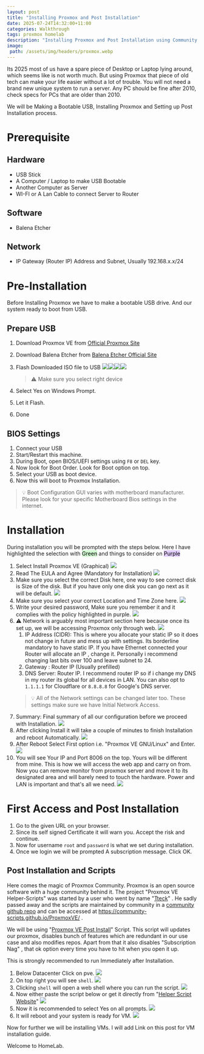 ```yaml
---
layout: post
title: "Installing Proxmox and Post Installation"
date: 2025-07-24T14:32:00+11:00
categories: Walkthrough
tags: proxmox homelab
description: "Installing Proxmox and Post Installation using Community Script"
image:
 path: /assets/img/headers/proxmox.webp
---
```


Its 2025 most of us have a spare piece of Desktop or Laptop lying around, which seems like is not worth much. But using Proxmox that piece of old tech can make your life easier without a lot of trouble. You will not need a brand new unique system to run a server. Any PC should be fine after 2010, check specs for PCs that are older than 2010.

We will be Making a Bootable USB, Installing Proxmox and Setting up Post Installation process.
# Prerequisite

## Hardware
- USB Stick
- A Computer / Laptop to make USB Bootable
- Another Computer as Server
- WI-FI or A Lan Cable to connect Server to Router
## Software
- Balena Etcher
## Network
- IP Gateway (Router IP) Address and Subnet, Usually 192.168.x.x/24 
# Pre-Installation

Before Installing Proxmox we have to make a bootable USB drive. And our system ready to boot from USB.
## Prepare USB

1. Download Proxmox VE from [Official Proxmox Site](https://www.proxmox.com/en/downloads)
2. Download Balena Etcher from [Balena Etcher Official Site](https://etcher.balena.io/#download-etcher)
3. Flash Downloaded ISO file to USB
	![](assets/img/posts/32f9acc76a1be3de7e31a35a982a72ed.webp)![](assets/img/posts/495f48066f7746da167a1cc311ee3751.webp)![](assets/img/posts/7f265173d015846a32ed68043a6b3f45.webp)![](assets/img/posts/432cdecf0490211bfdc00f40b3197769.webp)
	
	> 	⚠️ Make sure you select right device

4. Select Yes on Windows Prompt.
5. Let it Flash.
6. Done

## BIOS Settings

1. Connect your USB
2. Start/Restart this machine.
3. During Boot, open BIOS/UEFI settings using `F8` or `DEL` key.
4. Now look for Boot Order. Look for Boot option on top.
5. Select your USB as boot device.
6. Now this will boot to Proxmox Installation.

> 💡 Boot Configuration GUI varies with motherboard manufacturer. Please look for your specific Motherboard Bios settings in the internet.


# Installation


During installation you will be prompted with the steps below. Here I have highlighted the selection with <mark style="background: #BBFABBA6;">Green</mark> and things to consider on <mark style="background: #D2B3FFA6;">Purple</mark>

1. Select Install Proxmox  VE (Graphical)
	![](assets/img/posts/4a47a0db6e60853dedfcfdf08a5ca249.webp)
2. Read The EULA and Agree (Mandatory for Installation)
	![](assets/img/posts/fb5c81ed3a220004b71069645f112867.webp)
3. Make sure you select the correct Disk here, one way to see correct disk is Size of the disk. But if you have only one disk you can go next as it will be default.
	![](assets/img/posts/10fb15c77258a991b0028080a64fb42d.webp)
4. Make sure you select your correct Location and Time Zone here.
	![](assets/img/posts/09dd8c2662b96ce14928333f055c5580.webp)
5. Write your desired password, Make sure you remember it and it complies with the policy highlighted in purple.
	![](assets/img/posts/8266e4bfeda1bd42d8f9794eb4ea0a13.webp)
6. ⚠️ Network is arguably most important section here because once its set up, we will be accessing Proxmox only through web.
	![](assets/img/posts/f19c9085129709ee14d013be869df69b.webp)
	1. IP Address (CIDR): This is where you allocate your static IP so it does not change in future and mess up with settings. Its borderline mandatory to have static IP. If you have Ethernet connected your Router will allocate an IP , change it. Personally i recommend changing last bits over 100 and leave subnet to 24. 
	2. Gateway : Router IP (Usually prefilled)
	3. DNS Server: Router IP. I recommend router IP so if i change my DNS in my router its global for all devices in LAN. You can also opt to `1.1.1.1` for Cloudflare or `8.8.8.8` for Google's DNS server.
	> 💡 All of the Network settings can be changed later too. These settings make sure we have Initial Network Access.
7. Summary: Final summary of all our configuration before we proceed with Installation.
	![](assets/img/posts/9eb9cd58b9ea5e04c890326b5c1f471f.webp)
8. After clicking Install it will take a couple of minutes to finish Installation and reboot Automatically.
	![](assets/img/posts/602e8f042f463dc47ebfdf6a94ed5a6d.webp)
9. After Reboot Select First option i.e. "Proxmox VE GNU/Linux" and Enter.
	![](assets/img/posts/7afbb1602613ec52b265d7a54ad27330.webp)
10. You will see Your IP and Port 8006 on the top. Yours will be different from mine. This is how we will access the web app and carry on from. Now you can remove monitor from proxmox server and move it to its designated area and will barely need to touch the hardware. Power and LAN is important and that's all we need.
	![](assets/img/posts/586e508f161f26ce94633729ac56c602.webp)

# First Access and Post Installation

1. Go to the given URL on your browser.
2. Since its self signed Certificate it will warn you. Accept the risk and continue.
3. Now for username `root` and `password` is what we set during installation.
4. Once we login we will be prompted A subscription message. Click OK. 

## Post Installation and Scripts

Here comes the magic of Proxmox Community. Proxmox is an open source software with a huge community behind it. The project "Proxmox VE Helper-Scripts" was started by a user who went by name "[Tteck](https://github.com/tteck/)" . He sadly passed away and the scripts are maintained by community in a [community github repo](https://github.com/community-scripts/ProxmoxVE)  and can be accessed at https://community-scripts.github.io/ProxmoxVE/ .

We will be using "[Proxmox VE Post Install](https://community-scripts.github.io/ProxmoxVE/scripts?id=post-pve-install)" Script. This script will updates our proxmox, disables bunch of features which are redundant in our use case and also modifies repos. Apart from that it also disables "Subscription Nag" , that ok option every time you have to hit when you open it up.

This is strongly recommended to run Immediately after Installation.

1.  Below Datacenter Click on pve.
	![](assets/img/posts/c51eb0ec190e11157de0e0ee756c9353.webp)
2. On top right you will see `shell`.
	![](assets/img/posts/ae0590af5df5d22044ceda3914c21023.webp)
3. Clicking `shell` will open a web shell where you can run the script.
	![](assets/img/posts/0a3854aabd6e78c94df808f5c890b0d8.webp)
4. Now either paste the script below or get it directly from "[Helper Script Website](https://community-scripts.github.io/ProxmoxVE/scripts?id=post-pve-install)"
	![](assets/img/posts/c8091a8d715fbb5703085555e24ea8e3.webp)
5. Now it is recommended to select Yes on all prompts.
	![](assets/img/posts/5ce32cbb4a3d03d02d573efe6ef7ab3f.webp)
6. It will reboot and your system is ready for VM.
	![](assets/img/posts/ee9e1c5d50672f7367550cb8378b61c0.webp)

Now for further we will be installing VMs.  I will add Link on this post for VM installation guide.

Welcome to HomeLab.

